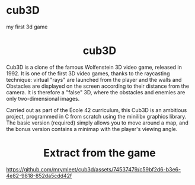 # cub3D
my first 3d game

<h1 align="center">cub3D</h1>

Cub3D is a clone of the famous Wolfenstein 3D video game, released in 1992. It is one of the first 3D video games, thanks to the raycasting technique: virtual "rays" are launched from the player and the walls and Obstacles are displayed on the screen according to their distance from the camera. It is therefore a "false" 3D, where the obstacles and enemies are only two-dimensional images.

Carried out as part of the École 42 curriculum, this Cub3D is an ambitious project, programmed in C from scratch using the minilibx graphics library. The basic version (required) simply allows you to move around a map, and the bonus version contains a minimap with the player's viewing angle.

<h1 align="center">Extract from the game</h1>

https://github.com/mrymleet/cub3d/assets/74537479/c59bf2d6-b3e6-4e82-9818-852da5cdd42f
